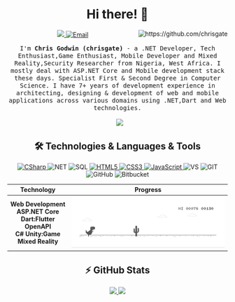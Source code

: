 <h1 align="center"> Hi there! 👋 </h1>
<p align="center" align='right'>
  <a target="_blank" href="https://twitter.com/chrisgate">
    <img src="https://img.shields.io/badge/Twitter%20-%231DA1F2.svg?&style=for-the-badge&logo=Twitter&logoColor=white" />
  </a>
  
  <a target="_blank" href="mailto:chrisgate01@gmail.com">
    <img alt="Email" src="https://img.shields.io/badge/Email-0078D4.svg?&style=for-the-badge&logo=Microsoft-Outlook&logoColor=white" />
  </a>
  <a target="_blank" rel="nofollow" href="https://github.com/chrisgate">
    <img align="right" src="https://gpvc.arturio.dev/chrisgate?style=for-the-badge" alt="https://github.com/chrisgate" />
  <a/>
</p>

<p align="center">
  <samp>I'm <b>Chris Godwin (chrisgate)</b> - a .NET Developer, Tech Enthusiast,Game Enthusiast, Mobile Developer and Mixed Reality,Security Researcher from Nigeria, West Africa. I mostly deal with ASP.NET Core and Mobile development stack these days. Specialist First & Second Degree in Computer Science. I have 7+ years of development experience in architecting, designing & development of web and mobile applications across various domains using .NET,Dart and Web technologies.
  </samp>
  <br/>
  <br/>
  <a href="https://www.buymeacoffee.com/chrisgate" target="_blank" style="margin-left: 10px;"><img src="https://img.buymeacoffee.com/button-api/?text=Support me!&amp;emoji=🙏&amp;slug=chrisgate&amp;button_colour=ff8614&amp;font_colour=000000&amp;font_family=Bree&amp;outline_colour=000000&amp;coffee_colour=FFDD00"></a>
</p>

<h2 align="center">🛠 Technologies & Languages & Tools</h2>

<p align="center" align='right'>
  <a target="_blank" href="https://github.com/chrisgate?tab=repositories&q=&type=&language=c%23">
    <img alt="CSharp" src="https://img.shields.io/badge/c%23%20-%23239120.svg?&style=for-the-badge&logo=c-sharp&logoColor=white" /> 
  </a>
  <img alt="NET" src="https://img.shields.io/badge/-.NET-5C2D91?style=for-the-badge&logo=%2ENET&logoColor=white" />
  <img alt="SQL" src="https://img.shields.io/badge/-SQL-4479A1?style=for-the-badge&logo=mysql&logoColor=black&textColor=black" />
  <a target="_blank" href="https://github.com/chrisgate?tab=repositories&q=&type=&language=html">
    <img alt="HTML5" src="https://img.shields.io/badge/html5%20-%23E34F26.svg?&style=for-the-badge&logo=html5&logoColor=white" />
  </a>
  <a target="_blank" href="https://github.com/chrisgate?tab=repositories&q=&type=&language=css">
    <img alt="CSS3" src="https://img.shields.io/badge/css3%20-%231572B6.svg?&style=for-the-badge&logo=css3&logoColor=white" /> 
  </a>
  <a target="_blank" href="https://github.com/chrisgate?tab=repositories&q=&type=&language=javascript">
    <img alt="JavaScript" src="https://img.shields.io/badge/javascript%20-%23323330.svg?&style=for-the-badge&logo=javascript&logoColor=%23F7DF1E" />
  </a>
  <img alt="VS" src="https://img.shields.io/badge/-VS-007ACC?style=for-the-badge&logo=visual-studio&logoColor=white" />
  <img alt="GIT" src="https://img.shields.io/badge/git%20-%23F05033.svg?&style=for-the-badge&logo=git&logoColor=white" /> 
  <img alt="GitHub" src="https://img.shields.io/badge/github%20-%23121011.svg?&style=for-the-badge&logo=github&logoColor=white" /> 
  <img alt="Bitbucket" src="https://img.shields.io/badge/bitbucket%20-%230047B3.svg?&style=for-the-badge&logo=bitbucket&logoColor=white" />
</p>

|Technology|Progress|
|:-:|:-:|
|**Web&#160;Development**<br>**ASP.NET Core**<br>**Dart:Flutter**<br>**OpenAPI**<br>**C# Unity:Game**<br>**Mixed Reality**|<img alt="dino" src="https://github.com/chrisgate/chrisgate/blob/master/dino.gif" /> |

<h2 align="center">⚡ GitHub Stats</h2>

<p align = "center">
  <a href="https://github.com/chrisgate">
    <img src = "https://github-readme-stats.vercel.app/api?username=chrisgate&show_icons=true&line_height=27">
  </a>
  <a href="https://github.com/chrisgate">
    <img src = "https://github-readme-stats.vercel.app/api/top-langs/?username=chrisgate&hide=css,html">
  </a>
</p>
 
